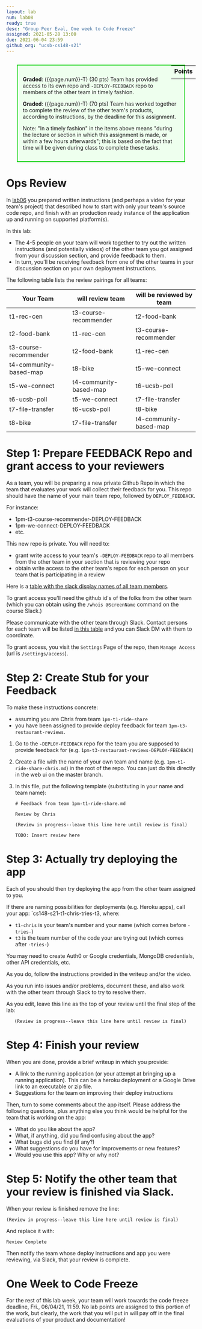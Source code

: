 ```yaml
---
layout: lab
num: lab08
ready: true
desc: "Group Peer Eval, One week to Code Freeze"
assigned: 2021-05-28 13:00
due: 2021-06-04 23:59
github_org: "ucsb-cs148-s21"
---
```


<style>
div.grade { margin: 2em; padding: 1em; border: 2px solid #0c0; background-color: #efe; }   
</style>

<div style="float:right; width: auto;">

<table style="margin-top:1em;">
<tr>
   <th>Points</th>
</tr>
<tr>
   <td class="pointCount"></td>
</tr>
</table>

</div>

<div class="grade" markdown="1">

**Graded**: ({{page.num}}-T) (30 pts) Team has provided access to its own repo and `-DEPLOY-FEEDBACK` repo to members of the other team in timely fashion.

**Graded**: ({{page.num}}-T) (70 pts) Team has worked together to complete the review of the other team's products, according to instructions, by the deadline for this assignment.

Note: "In a timely fashion" in the items above means "during the lecture or section in which this assignment is made, or within a few hours afterwards"; this is based
on the fact that time will be given during class to complete these tasks.

</div>


# Ops Review

In [lab06](https://ucsb-cs148.github.io/s21/lab/lab06-ops/) you prepared written instructions (and perhaps a video for your team's project) that 
described how to start with only your team's source code repo, and finish with an production ready instance of the application
up and running on supported platform(s).

In this lab:
* The 4-5 people on your team will work together to try out the written instructions (and potentially videos) of the other team you got assigned from your discussion section, and provide feedback to them.
* In turn, you'll be receiving feedback from one of the other teams in your discussion section on your own deployment instructions.

The following table lists the review pairings for all teams: 

| Your Team  | will review team | will be reviewed by team |
|---|---|---|
| t1-rec-cen  | t3-course-recommender  | t2-food-bank  |
| t2-food-bank	  | t1-rec-cen  | t3-course-recommender  |
| t3-course-recommender	 | t2-food-bank  |  t1-rec-cen |
| t4-community-based-map | t8-bike  | t5-we-connect |
| t5-we-connect  | t4-community-based-map  |  t6-ucsb-poll |
| t6-ucsb-poll	  | t5-we-connect  |  t7-file-transfer |
| t7-file-transfer  | t6-ucsb-poll  | t8-bike  |
| t8-bike  | t7-file-transfer  | t4-community-based-map  |

# Step 1: Prepare FEEDBACK Repo and grant access to your reviewers

As a team, you will be preparing a new private Github Repo in which the team that evaluates your work will collect their feedback for you. 
This repo should have the name of your main team repo, followed by `DEPLOY_FEEDBACK`.

For instance:

* 1pm-t3-course-recommender-DEPLOY-FEEDBACK
* 1pm-we-connect-DEPLOY-FEEDBACK
* etc.  

This new repo is private.   You will need to:
* grant write access to your team's `-DEPLOY-FEEDBACK` repo to all members from the other team in your section that is reviewing your repo
* obtain write access to the other team's repos for each person on your team that is participating in a review

Here is a [table with the slack display names of all team members](https://docs.google.com/spreadsheets/d/1BnGP-2nbP-HI3eNsd3Nc8gkpL8mAMNjratRvxIAI-gs/edit?usp=sharing).

To grant access you'll need the github id's of the folks from the other team (which you can obtain
using the `/whois @ScreenName` command on the course Slack.)   

Please communicate with the other team through Slack. Contact persons for each team will be listed [in this table](https://docs.google.com/spreadsheets/d/1rGk06L3xZ08sWqDN3o_FKx8b-mQrxYGO_mrf6XcW0vA/edit?usp=sharing) and you can Slack DM with them to coordinate. 

To grant access, you visit the `Settings` Page of the repo, then `Manage Access` (url is `/settings/access`).

# Step 2: Create Stub for your Feedback

To make these instructions concrete: 
* assuming you are Chris from team `1pm-t1-ride-share`
* you have been assigned to provide deploy feedback for team `1pm-t3-restaurant-reviews`.

1. Go to the `-DEPLOY-FEEDBACK` repo for the team you are supposed to provide feedback for (e.g. `1pm-t3-restaurant-reviews-DEPLOY-FEEDBACK`)
2. Create a file with the name of your own team and name (e.g. `1pm-t1-ride-share-chris.md`) in the root of the repo.  You can just do this directly in the web ui on the master branch.
3. In this file, put the following template (substituting in your name and team name):

   ```
   # Feedback from team 1pm-t1-ride-share.md

   Review by Chris
   
   (Review in progress--leave this line here until review is final)
   
   TODO: Insert review here
   
   ```
   
# Step 3: Actually try deploying the app

Each of you should then try deploying the app from the other team assigned to you.  

If there are naming possibilities for deployments (e.g. Heroku apps), call your app: `cs148-s21-t1-chris-tries-t3, where:
* `t1-chris` is your team's number and your name (which comes before `-tries-`)
* `t3` is the team number of the code your are trying out (which comes after `-tries-`)

You may need to create Auth0 or Google credentials, MongoDB credentials, other API credentials, etc.

As you do, follow the instructions provided in the writeup and/or the video.

As you run into issues and/or problems, document these, and also work with the other team through Slack to try to resolve them.

As you edit, leave this line as the top of your review until the final step of the lab:

```
   (Review in progress--leave this line here until review is final)
```

# Step 4: Finish your review
 
When you are done, provide a brief writeup in which you provide:

* A link to the running application (or your attempt at bringing up a running application). This can be a heroku deployment or a Google Drive link to an executable or zip file. 
* Suggestions for the team on improving their deploy instructions

Then, turn to some comments about the app itself.  Please address the following questions, plus
anything else you think would be helpful for the team that is working on the app:

- What do you like about the app?
- What, if anything, did you find confusing about the app? 
- What bugs did you find (if any?)
- What suggestions do you have for improvements or new features?
- Would you use this app?  Why or why not?

# Step 5: Notify the other team that your review is finished via Slack.

When your review is finished remove the line:

```
(Review in progress--leave this line here until review is final)
```

And replace it with:

```
Review Complete
```

Then notify the team whose deploy instructions and app you were reviewing, via Slack, that your review is complete.

# One Week to Code Freeze 

For the rest of this lab week, your team will work towards the code freeze deadline, Fri., 06/04/21, 11:59. No lab points are assigned to this portion of the work, but clearly, the work that you will put in will pay off in the final evaluations of your product and documentation! 